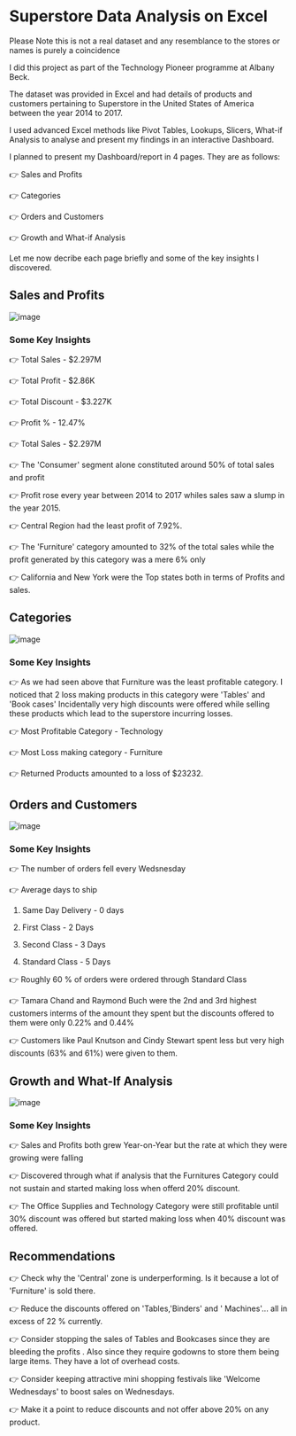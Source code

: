 # Superstore Data Analysis on Excel

Please Note this is not a real dataset and any resemblance to the stores or names is purely a coincidence

I did this project as part of the Technology Pioneer programme at Albany Beck. 

The dataset was provided in Excel and had details of products and customers pertaining to Superstore in the United States of America between the year 2014 to 2017.

I used advanced Excel methods like Pivot Tables, Lookups, Slicers, What-if Analysis to analyse and present my findings in an interactive Dashboard.

I planned to present my Dashboard/report in 4 pages. They are as follows:

👉 Sales and Profits

👉 Categories

👉 Orders and Customers

👉 Growth and What-if Analysis

Let me now decribe each page briefly and some of the key insights I discovered.


## Sales and Profits


![image](https://github.com/piperalpha7/Superstore-Excel-Dashboard/assets/94968239/3d60b0d7-477e-439f-b72c-af1c01ec037d)

### Some Key Insights

👉 Total Sales - $2.297M

👉 Total Profit - $2.86K

👉 Total Discount - $3.227K

👉 Profit % - 12.47%

👉 Total Sales - $2.297M

👉 The 'Consumer'  segment alone constituted around 50% of total sales and profit

👉 Profit rose every year between 2014 to 2017 whiles sales saw a slump in the year 2015.

👉 Central Region had the least profit of 7.92%.

👉 The 'Furniture' category amounted to 32% of the total sales while the profit generated by this category was a mere 6% only

👉 California and New York were the Top states both in terms of Profits and sales.


## Categories

![image](https://github.com/piperalpha7/Superstore-Excel-Dashboard/assets/94968239/3fe6d49f-7eaa-4290-8220-94746371cffa)


### Some Key Insights

👉 As we had seen above that Furniture was the least profitable category. I noticed that 2 loss making products  in this category were 'Tables' and 'Book cases'
Incidentally very high discounts were offered while selling these products which lead to the superstore incurring losses.

👉 Most Profitable Category - Technology

👉 Most Loss making category - Furniture

👉 Returned Products amounted to a loss of $23232.


## Orders and Customers


![image](https://github.com/piperalpha7/Superstore-Excel-Dashboard/assets/94968239/fc82c3d9-e33b-485d-bdca-2c6d99b3e2b4)


### Some Key Insights


👉 The number of orders fell every Wedsnesday

👉 Average days to ship 

1. Same Day Delivery - 0 days

2. First Class - 2 Days

3. Second Class - 3 Days

4. Standard Class - 5 Days
   

👉 Roughly 60 % of orders were ordered through Standard Class


👉 Tamara Chand and Raymond Buch were the 2nd and 3rd highest customers interms of the amount they spent but the discounts offered to them were only 0.22% and 0.44%


👉 Customers like Paul Knutson and Cindy Stewart spent less but very high discounts (63% and 61%) were given to them.



## Growth and What-If Analysis

![image](https://github.com/piperalpha7/Superstore-Excel-Dashboard/assets/94968239/a9de8a44-4c5b-439c-98dc-9cb4825c15df)


### Some Key Insights

👉 Sales and Profits both grew Year-on-Year but the rate at which they were growing were falling

👉 Discovered through what if analysis that the Furnitures Category could not sustain and started making loss when offerd 20% discount.

👉 The Office Supplies and Technology Category were still profitable until 30% discount was offered but started making loss when 40% discount was offered. 


## Recommendations

👉 Check why the 'Central' zone is underperforming. Is it because a lot of 'Furniture' is sold there.


👉 Reduce the discounts offered on 'Tables,'Binders' and ' Machines'... all in excess of 22 % currently.


👉 Consider stopping the sales of Tables and Bookcases since they are bleeding the profits . Also since they require godowns to store them being large items.
   They have a lot of overhead costs.
   

👉 Consider keeping attractive mini shopping festivals like 'Welcome Wednesdays' to boost sales on Wednesdays.    


👉 Make it a point to reduce discounts and not offer above 20% on any product.


